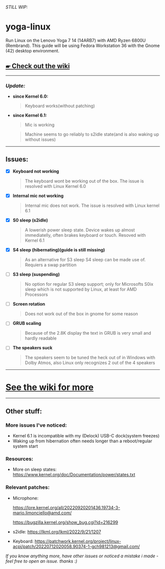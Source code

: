_STILL WIP:_
# yoga-linux
Run Linux on the Lenovo Yoga 7 14 (14ARB7) with AMD Ryzen 6800U (Rembrand).
This guide will be using Fedora Workstation 36 with the Gnome (42) desktop environment.
## [🖝 Check out the wiki](../../wiki/)
***
### _Update:_
- **since Kernel 6.0:**
  > Keyboard works(without patching)
  
- **since Kernel 6.1:**
  > Mic is working
  
  > Machine seems to go reliably to s2idle state(and is also waking up without issues)
***

## Issues:

- [x] **Keyboard not working**
  > The keyboard wont be working out of the box. The issue is resolved with Linux Kernel 6.0
  
- [x] **Internal mic not working**
  > Internal mic does not work. The issue is resolved with Linux kernel 6.1
  
- [x] **S0 sleep (s2idle)**
  > A lowerish power sleep state. Device wakes up almost immediatelly, often brakes keyboard or touch. Resoved with Kernel 6.1
  
- [x] **S4 sleep (hibernating)(guide is still missing)**
  > As an alternative for S3 sleep S4 sleep can be made use of. Requiers a swap partition
  
- [ ] **S3 sleep (suspending)**
  > No option for regular S3 sleep support; only for Microsofts S0ix sleep which is not supported by Linux, at least for AMD Processors

- [ ] **Screen rotation**
  > Does not work out of the box in gnome for some reason
  
- [ ] **GRUB scaling**
  > Because of the 2.8K display the text in GRUB is very small and hardly readable
  
- [ ] **The speakers suck**
  > The speakers seem to be tuned the heck out of in Windows with Dolby Atmos, also Linux only recognizes 2 out of the 4 speakers

***
# [See the wiki for more](../../wiki/Home)
***

## Other stuff:
### More issues I've noticed:
- Kernel 6.1 is incompatible with my (Delock) USB-C dock(system freezes)
- Waking up from hibernation often needs longer than a reboot/regular system start

### Resources:
- More on sleep states: https://www.kernel.org/doc/Documentation/power/states.txt

### Relevant patches:
- Microphone:

  https://lore.kernel.org/all/20220920201436.19734-3-mario.limonciello@amd.com/

  https://bugzilla.kernel.org/show_bug.cgi?id=216299
- s2idle: https://lkml.org/lkml/2022/9/21/1207
- Keyboard: https://patchwork.kernel.org/project/linux-acpi/patch/20220712020058.90374-1-gch981213@gmail.com/



_If you know anything more, have other issues or noticed a mistake i made - feel free to open an issue. thanks :)_
